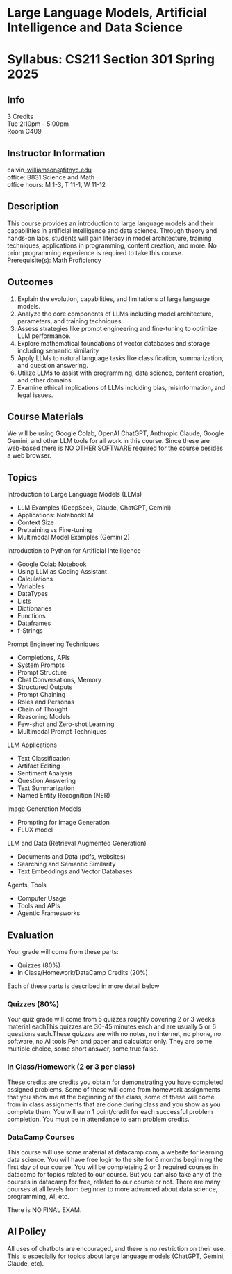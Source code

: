 # Large Language Models, Artificial Intelligence and Data Science

# Syllabus: CS211 Section 301 Spring 2025 

## Info 

3 Credits  
Tue 2:10pm - 5:00pm   
Room C409 

## Instructor Information

calvin\_williamson@fitnyc.edu  
office: B831 Science and Math  
office hours: M 1-3, T 11-1, W 11-12  

## Description

This course provides an introduction to large language models and their capabilities in artificial intelligence and data science. Through theory and hands-on labs, students will gain literacy in model architecture, training techniques, applications in programming, content creation, and more. No prior programming experience is required to take this course. Prerequisite(s): Math Proficiency

## Outcomes

1. Explain the evolution, capabilities, and limitations of large language models.
1. Analyze the core components of LLMs including model architecture, parameters, and training techniques.
1. Assess strategies like prompt engineering and fine-tuning to optimize LLM performance.
1.  Explore mathematical foundations of vector databases and storage including semantic similarity
1.  Apply LLMs to natural language tasks like classification, summarization, and question answering.
1.  Utilize LLMs to assist with programming, data science, content creation, and other domains.
1.  Examine ethical implications of LLMs including bias, misinformation, and legal issues.

## Course Materials

We will be using Google Colab, OpenAI ChatGPT, Anthropic Claude,
Google Gemini, and other LLM tools for all work in this course.
Since these are web-based there is NO OTHER SOFTWARE required for
the course besides a web browser.

## Topics

Introduction to Large Language Models (LLMs)

- LLM Examples (DeepSeek, Claude, ChatGPT, Gemini)
- Applications: NotebookLM
- Context Size
- Pretraining vs Fine-tuning
- Multimodal Model Examples (Gemini 2)

Introduction to Python for Artificial Intelligence

- Google Colab Notebook
- Using LLM as Coding Assistant
- Calculations
- Variables 
- DataTypes
- Lists
- Dictionaries
- Functions
- Dataframes
- f-Strings

Prompt Engineering Techniques

- Completions, APIs
- System Prompts
- Prompt Structure
- Chat Conversations, Memory
- Structured Outputs
- Prompt Chaining
- Roles and Personas
- Chain of Thought
- Reasoning Models
- Few-shot and Zero-shot Learning
- Multimodal Prompt Techniques

LLM Applications

- Text Classification 
- Artifact Editing
- Sentiment Analysis
- Question Answering 
- Text Summarization
- Named Entity Recognition (NER)

Image Generation Models

- Prompting for Image Generation
- FLUX model 

LLM and Data (Retrieval Augmented Generation) 

- Documents and Data (pdfs, websites) 
- Searching and Semantic Similarity
- Text Embeddings and Vector Databases

Agents, Tools

- Computer Usage
- Tools and APIs 
- Agentic Framesworks


## Evaluation

Your grade will come from these parts:

- Quizzes  (80%)
- In Class/Homework/DataCamp Credits (20%)

Each of these parts is described in more detail below

### Quizzes (80%)

Your quiz grade will come from 5 quizzes roughly covering 2 or 3 weeks material eachThis quizzes are 30-45 minutes each and are usually 5 or 6 questions each.These quizzes are with no notes, no internet, no phone, no software, no AI tools.Pen and paper and calculator only. They are some multiple choice, some short answer, some true false.

### In Class/Homework (2 or 3 per class)

These credits are credits you obtain for demonstrating you have completed assigned problems. Some of these will come from homework assignments that you show me at the beginning of the class, some of these will come from in class assignments that are done during class and you show as you complete them. You will earn 1 point/credit for each successful problem completion. You must be in attendance to earn problem credits.

### DataCamp Courses

This course will use some material at datacamp.com, a website for learning data science. You will have free login to the site for 6 months beginning the first day of our course. You will be completeing 2 or 3 required courses in datacamp for topics related to our course. But you can also take any of the courses in datacamp for free, related to our course or not. There are many courses at all levels from beginner to more advanced about data science, programming, AI, etc.

There is NO FINAL EXAM.

## AI Policy

All uses of chatbots are encouraged, and there is no restriction on their use. This is especially for topics about large language models (ChatGPT, Gemini, Claude, etc).

